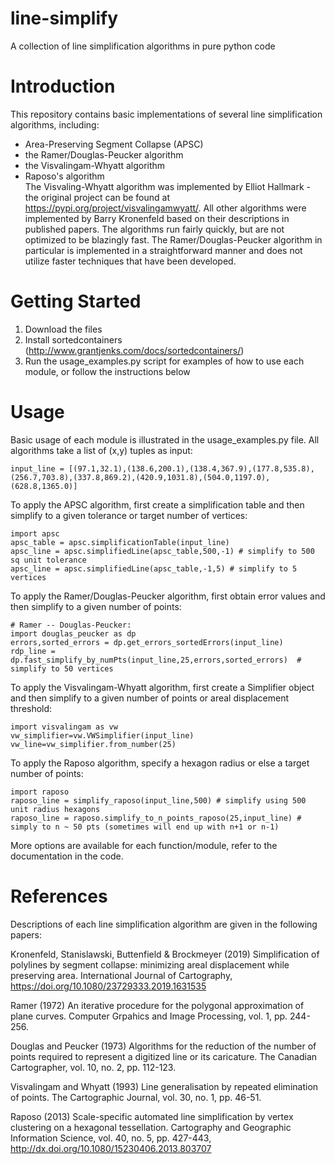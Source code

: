 # line-simplify
A collection of line simplification algorithms in pure python code

# Introduction
This repository contains basic implementations of several line simplification algorithms, including:
- Area-Preserving Segment Collapse (APSC)
- the Ramer/Douglas-Peucker algorithm
- the Visvalingam-Whyatt algorithm
- Raposo's algorithm  
The Visvaling-Whyatt algorithm was implemented by Elliot Hallmark - the original project can be found at https://pypi.org/project/visvalingamwyatt/. All other algorithms were implemented by Barry Kronenfeld based on their descriptions in published papers. The algorithms run fairly quickly, but are not optimized to be blazingly fast. The Ramer/Douglas-Peucker algorithm in particular is implemented in a straightforward manner and does not utilize faster techniques that have been developed.

# Getting Started
1. Download the files
2. Install sortedcontainers (http://www.grantjenks.com/docs/sortedcontainers/)
3. Run the usage_examples.py script for examples of how to use each module, or follow the instructions below

# Usage
Basic usage of each module is illustrated in the usage_examples.py file. All algorithms take a list of (x,y) tuples as input:

```
input_line = [(97.1,32.1),(138.6,200.1),(138.4,367.9),(177.8,535.8),(256.7,703.8),(337.8,869.2),(420.9,1031.8),(504.0,1197.0),(628.8,1365.0)]
```

To apply the APSC algorithm, first create a simplification table and then simplify to a given tolerance or target number of vertices:
```
import apsc
apsc_table = apsc.simplificationTable(input_line) 
apsc_line = apsc.simplifiedLine(apsc_table,500,-1) # simplify to 500 sq unit tolerance
apsc_line = apsc.simplifiedLine(apsc_table,-1,5) # simplify to 5 vertices

```

To apply the Ramer/Douglas-Peucker algorithm, first obtain error values and then simplify to a given number of points:
```
# Ramer -- Douglas-Peucker:
import douglas_peucker as dp
errors,sorted_errors = dp.get_errors_sortedErrors(input_line) 
rdp_line = dp.fast_simplify_by_numPts(input_line,25,errors,sorted_errors)  # simplify to 50 vertices

```

To apply the Visvalingam-Whyatt algorithm, first create a Simplifier object and then simplify to a given number of points or areal displacement threshold:
```
import visvalingam as vw 
vw_simplifier=vw.VWSimplifier(input_line) 
vw_line=vw_simplifier.from_number(25)
```

To apply the Raposo algorithm, specify a hexagon radius or else a target number of points:
```
import raposo
raposo_line = simplify_raposo(input_line,500) # simplify using 500 unit radius hexagons
raposo_line = raposo.simplify_to_n_points_raposo(25,input_line) # simply to n ~ 50 pts (sometimes will end up with n+1 or n-1)

```
More options are available for each function/module, refer to the documentation in the code.

# References
Descriptions of each line simplification algorithm are given in the following papers:

Kronenfeld, Stanislawski, Buttenfield & Brockmeyer (2019) Simplification of polylines by segment collapse: minimizing areal displacement while preserving area. International Journal of Cartography, https://doi.org/10.1080/23729333.2019.1631535

Ramer (1972) An iterative procedure for the polygonal approximation of plane curves. Computer Grpahics and Image Processing, vol. 1, pp. 244-256.

Douglas and Peucker (1973) Algorithms for the reduction of the number of points required to represent a digitized line or its caricature. The Canadian Cartographer, vol. 10, no. 2, pp. 112-123.

Visvalingam and Whyatt (1993) Line generalisation by repeated elimination of points. The Cartographic Journal, vol. 30, no. 1, pp. 46-51.

Raposo (2013) Scale-specific automated line simplification by vertex clustering on a hexagonal tessellation. Cartography and Geographic Information Science, vol. 40, no. 5, pp. 427-443, http://dx.doi.org/10.1080/15230406.2013.803707
